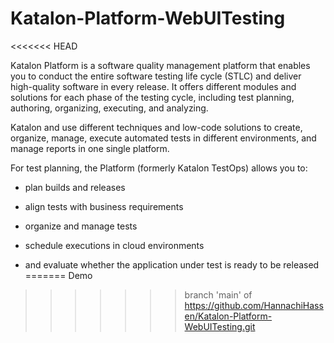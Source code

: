 # Katalon-Platform-WebUITesting
<<<<<<< HEAD

Katalon Platform is a software quality management platform that enables you to conduct the entire software testing life cycle (STLC) and deliver high-quality software in every release. It offers different modules and solutions for each phase of the testing cycle, including test planning, authoring, organizing, executing, and analyzing.

Katalon and use different techniques and low-code solutions to create, organize, manage, execute automated tests in different environments, and manage reports in one single platform.

For test planning, the Platform (formerly Katalon TestOps) allows you to:

- plan builds and releases

- align tests with business requirements

- organize and manage tests

- schedule executions in cloud environments

- and evaluate whether the application under test is ready to be released
=======
Demo
>>>>>>> branch 'main' of https://github.com/HannachiHassen/Katalon-Platform-WebUITesting.git
